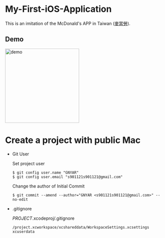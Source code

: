 # My-First-iOS-Application

This is an imitation of the McDonald's APP in Taiwan ([麥當勞](https://apps.apple.com/tw/app/id1094635803)).

## Demo

<img src="assets/demo.gif" alt="demo" style="width: 240px" />

# Create a project with public Mac

- Git User

  Set project user
  ```
  $ git config user.name "GNYAR"
  $ git config user.email "s901121s901121@gmail.com"
  ```
    Change the author of Initial Commit
  ```
  $ git commit --amend --author="GNYAR <s901121s901121@gmail.com>" --no-edit
  ```

- .gitignore

  *PROJECT*.xcodeproj/.gitignore
  ```
  /project.xcworkspace/xcshareddata/WorkspaceSettings.xcsettings
  xcuserdata
  ```
